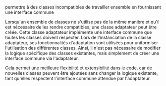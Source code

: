 permettre à des classes incompatibles de travailler ensemble en fournissant une interface commune

Lorsqu'un ensemble de classes ne s'utilise pas de la même manière et qu'il est nécessaire de les rendre compatibles, une classe adaptateur peut être créée. Cette classe adaptateur implémente une interface commune que toutes les classes doivent respecter. Lors de l'instanciation de la classe adaptateur, ses fonctionnalités d'adaptation sont utilisées pour uniformiser l'utilisation des différentes classes. Ainsi, il n'est pas nécessaire de modifier la logique spécifique des classes existantes, mais simplement de créer une interface commune via l'adaptateur.

Cela permet une meilleure flexibilité et extensibilité dans le code, car de nouvelles classes peuvent être ajoutées sans changer la logique existante, tant qu'elles respectent l'interface commune attendue par l'adaptateur.
